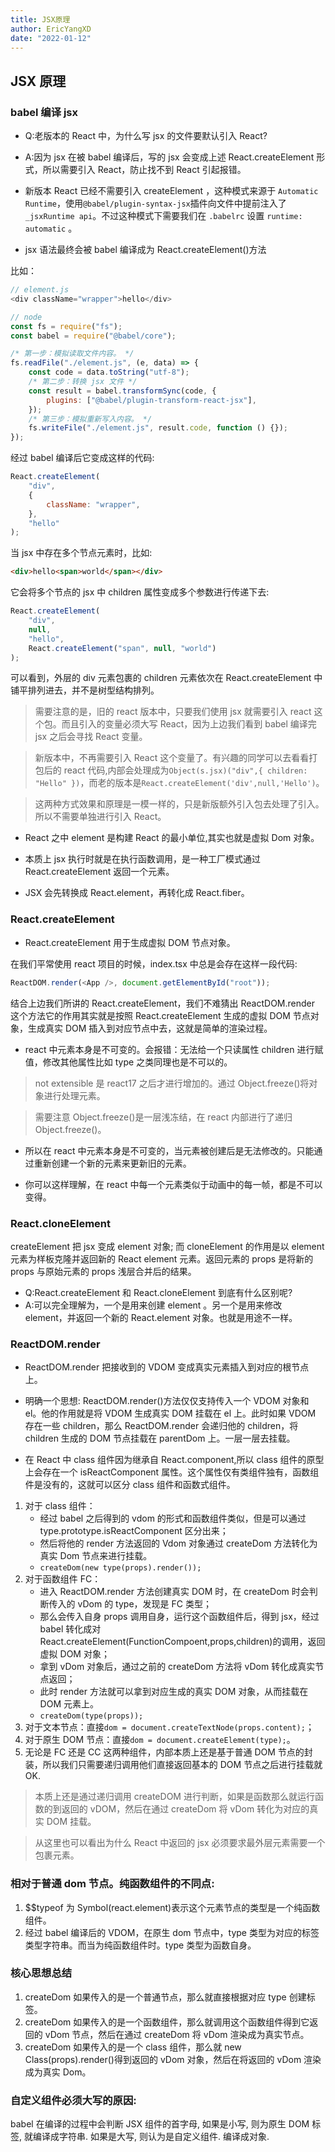 ```yaml
---
title: JSX原理
author: EricYangXD
date: "2022-01-12"
---
```


## JSX 原理

### babel 编译 jsx

-   Q:老版本的 React 中，为什么写 jsx 的文件要默认引入 React?
-   A:因为 jsx 在被 babel 编译后，写的 jsx 会变成上述 React.createElement 形式，所以需要引入 React，防止找不到 React 引起报错。
-   新版本 React 已经不需要引入 createElement ，这种模式来源于 `Automatic Runtime`，使用`@babel/plugin-syntax-jsx`插件向文件中提前注入了 `_jsxRuntime api`。不过这种模式下需要我们在 `.babelrc` 设置 `runtime: automatic` 。

-   jsx 语法最终会被 babel 编译成为 React.createElement()方法

比如：

```js
// element.js
<div className="wrapper">hello</div>
```

```js
// node
const fs = require("fs");
const babel = require("@babel/core");

/* 第一步：模拟读取文件内容。 */
fs.readFile("./element.js", (e, data) => {
	const code = data.toString("utf-8");
	/* 第二步：转换 jsx 文件 */
	const result = babel.transformSync(code, {
		plugins: ["@babel/plugin-transform-react-jsx"],
	});
	/* 第三步：模拟重新写入内容。 */
	fs.writeFile("./element.js", result.code, function () {});
});
```

经过 babel 编译后它变成这样的代码:

```js
React.createElement(
	"div",
	{
		className: "wrapper",
	},
	"hello"
);
```

当 jsx 中存在多个节点元素时，比如:

```html
<div>hello<span>world</span></div>
```

它会将多个节点的 jsx 中 children 属性变成多个参数进行传递下去:

```js
React.createElement(
	"div",
	null,
	"hello",
	React.createElement("span", null, "world")
);
```

可以看到，外层的 div 元素包裹的 children 元素依次在 React.createElement 中铺平排列进去，并不是树型结构排列。

> 需要注意的是，旧的 react 版本中，只要我们使用 jsx 就需要引入 react 这个包。而且引入的变量必须大写 React，因为上边我们看到 babel 编译完 jsx 之后会寻找 React 变量。

> 新版本中，不再需要引入 React 这个变量了。有兴趣的同学可以去看看打包后的 react 代码,内部会处理成为`Object(s.jsx)("div",{ children: "Hello" })`，而老的版本是`React.createElement('div',null,'Hello')`。

> 这两种方式效果和原理是一模一样的，只是新版额外引入包去处理了引入。所以不需要单独进行引入 React。

-   React 之中 element 是构建 React 的最小单位,其实也就是虚拟 Dom 对象。

-   本质上 jsx 执行时就是在执行函数调用，是一种工厂模式通过 React.createElement 返回一个元素。

-   JSX 会先转换成 React.element，再转化成 React.fiber。

### React.createElement

-   React.createElement 用于生成虚拟 DOM 节点对象。

在我们平常使用 react 项目的时候，index.tsx 中总是会存在这样一段代码:

```js
ReactDOM.render(<App />, document.getElementById("root"));
```

结合上边我们所讲的 React.createElement，我们不难猜出 ReactDOM.render 这个方法它的作用其实就是按照 React.createElement 生成的虚拟 DOM 节点对象，生成真实 DOM 插入到对应节点中去，这就是简单的渲染过程。

-   react 中元素本身是不可变的。会报错：无法给一个只读属性 children 进行赋值，修改其他属性比如 type 之类同理也是不可以的。

> not extensible 是 react17 之后才进行增加的。通过 Object.freeze()将对象进行处理元素。

> 需要注意 Object.freeze()是一层浅冻结，在 react 内部进行了递归 Object.freeze()。

-   所以在 react 中元素本身是不可变的，当元素被创建后是无法修改的。只能通过重新创建一个新的元素来更新旧的元素。

-   你可以这样理解，在 react 中每一个元素类似于动画中的每一帧，都是不可以变得。

### React.cloneElement

createElement 把 jsx 变成 element 对象; 而 cloneElement 的作用是以 element 元素为样板克隆并返回新的 React element 元素。返回元素的 props 是将新的 props 与原始元素的 props 浅层合并后的结果。

-   Q:React.createElement 和 React.cloneElement 到底有什么区别呢?
-   A:可以完全理解为，一个是用来创建 element 。另一个是用来修改 element，并返回一个新的 React.element 对象。也就是用途不一样。

### ReactDOM.render

-   ReactDOM.render 把接收到的 VDOM 变成真实元素插入到对应的根节点上。

-   明确一个思想: ReactDOM.render()方法仅仅支持传入一个 VDOM 对象和 el。他的作用就是将 VDOM 生成真实 DOM 挂载在 el 上。此时如果 VDOM 存在一些 children，那么 ReactDOM.render 会递归他的 children，将 children 生成的 DOM 节点挂载在 parentDom 上。一层一层去挂载。
-   在 React 中 class 组件因为继承自 React.component,所以 class 组件的原型上会存在一个 isReactComponent 属性。这个属性仅有类组件独有，函数组件是没有的，这就可以区分 class 组件和函数式组件。

1. 对于 class 组件：
    - 经过 babel 之后得到的 vdom 的形式和函数组件类似，但是可以通过 type.prototype.isReactComponent 区分出来；
    - 然后将他的 render 方法返回的 Vdom 对象通过 createDom 方法转化为真实 Dom 节点来进行挂载。
    - `createDom(new type(props).render());`
2. 对于函数组件 FC：
    - 进入 ReactDOM.render 方法创建真实 DOM 时，在 createDom 时会判断传入的 vDom 的 type，发现是 FC 类型；
    - 那么会传入自身 props 调用自身，运行这个函数组件后，得到 jsx，经过 babel 转化成对 React.createElement(FunctionCompoent,props,children)的调用，返回虚拟 DOM 对象；
    - 拿到 vDom 对象后，通过之前的 createDom 方法将 vDom 转化成真实节点返回；
    - 此时 render 方法就可以拿到对应生成的真实 DOM 对象，从而挂载在 DOM 元素上。
    - `createDom(type(props));`
3. 对于文本节点：直接`dom = document.createTextNode(props.content);`；
4. 对于原生 DOM 节点：直接`dom = document.createElement(type);`。
5. 无论是 FC 还是 CC 这两种组件，内部本质上还是基于普通 DOM 节点的封装，所以我们只需要递归调用他们直接返回基本的 DOM 节点之后进行挂载就 OK.

> 本质上还是通过递归调用 createDOM 进行判断，如果是函数那么就运行函数的到返回的 vDOM，然后在通过 createDom 将 vDom 转化为对应的真实 DOM 挂载。

> 从这里也可以看出为什么 React 中返回的 jsx 必须要求最外层元素需要一个包裹元素。

### 相对于普通 dom 节点。纯函数组件的不同点:

1. $$typeof 为 Symbol(react.element)表示这个元素节点的类型是一个纯函数组件。
2. 经过 babel 编译后的 VDOM，在原生 dom 节点中，type 类型为对应的标签类型字符串。而当为纯函数组件时。type 类型为函数自身。

### 核心思想总结

1. createDom 如果传入的是一个普通节点，那么就直接根据对应 type 创建标签。
2. createDom 如果传入的是一个函数组件，那么就调用这个函数组件得到它返回的 vDom 节点，然后在通过 createDom 将 vDom 渲染成为真实节点。
3. createDom 如果传入的是一个 class 组件，那么就 new Class(props).render()得到返回的 vDom 对象，然后在将返回的 vDom 渲染成为真实 Dom。

### 自定义组件必须大写的原因:

babel 在编译的过程中会判断 JSX 组件的首字母, 如果是小写, 则为原生 DOM 标签, 就编译成字符串. 如果是大写, 则认为是自定义组件. 编译成对象.
